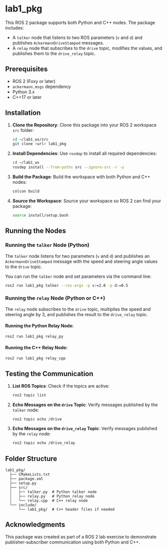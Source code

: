 
# lab1_pkg

This ROS 2 package supports both Python and C++ nodes. The package includes:
- A `talker` node that listens to two ROS parameters (`v` and `d`) and publishes `AckermannDriveStamped` messages.
- A `relay` node that subscribes to the `drive` topic, modifies the values, and publishes them to the `drive_relay` topic.

## Prerequisites

- ROS 2 (Foxy or later)
- `ackermann_msgs` dependency
- Python 3.x
- C++17 or later

## Installation

1. **Clone the Repository**:
   Clone this package into your ROS 2 workspace `src` folder:
   ```bash
   cd ~/lab1_ws/src
   git clone <url> lab1_pkg
   ```

2. **Install Dependencies**:
   Use `rosdep` to install all required dependencies:
   ```bash
   cd ~/lab1_ws
   rosdep install --from-paths src --ignore-src -r -y
   ```

3. **Build the Package**:
   Build the workspace with both Python and C++ nodes:
   ```bash
   colcon build
   ```

4. **Source the Workspace**:
   Source your workspace so ROS 2 can find your package:
   ```bash
   source install/setup.bash
   ```

## Running the Nodes

### Running the `talker` Node (Python)

The `talker` node listens for two parameters (`v` and `d`) and publishes an `AckermannDriveStamped` message with the speed and steering angle values to the `drive` topic.

You can run the `talker` node and set parameters via the command line:

```bash
ros2 run lab1_pkg talker --ros-args -p v:=2.0 -p d:=0.5
```

### Running the `relay` Node (Python or C++)

The `relay` node subscribes to the `drive` topic, multiplies the speed and steering angle by 3, and publishes the result to the `drive_relay` topic.

#### Running the Python Relay Node:
```bash
ros2 run lab1_pkg relay_py
```

#### Running the C++ Relay Node:
```bash
ros2 run lab1_pkg relay_cpp
```

## Testing the Communication

1. **List ROS Topics**:
   Check if the topics are active:
   ```bash
   ros2 topic list
   ```

2. **Echo Messages on the `drive` Topic**:
   Verify messages published by the `talker` node:
   ```bash
   ros2 topic echo /drive
   ```

3. **Echo Messages on the `drive_relay` Topic**:
   Verify messages published by the `relay` node:
   ```bash
   ros2 topic echo /drive_relay
   ```

## Folder Structure

```
lab1_pkg/
  ├── CMakeLists.txt
  ├── package.xml
  ├── setup.py
  ├── src/
  │   ├── talker.py  # Python talker node
  │   ├── relay.py   # Python relay node
  │   └── relay.cpp  # C++ relay node
  └── include/
      └── lab1_pkg/  # C++ header files if needed
```

## Acknowledgments

This package was created as part of a ROS 2 lab exercise to demonstrate publisher-subscriber communication using both Python and C++.
